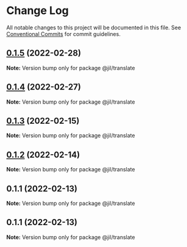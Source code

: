 # Change Log

All notable changes to this project will be documented in this file.
See [Conventional Commits](https://conventionalcommits.org) for commit guidelines.

## [0.1.5](https://github.com/jiljs/jil/compare/@jil/translate@0.1.4...@jil/translate@0.1.5) (2022-02-28)

**Note:** Version bump only for package @jil/translate





## [0.1.4](https://github.com/jiljs/jil/compare/@jil/translate@0.1.3...@jil/translate@0.1.4) (2022-02-27)

**Note:** Version bump only for package @jil/translate





## [0.1.3](https://github.com/jiljs/jil/compare/@jil/translate@0.1.2...@jil/translate@0.1.3) (2022-02-15)

**Note:** Version bump only for package @jil/translate





## [0.1.2](https://github.com/jiljs/jil/compare/@jil/translate@0.1.1...@jil/translate@0.1.2) (2022-02-14)

**Note:** Version bump only for package @jil/translate





## 0.1.1 (2022-02-13)

**Note:** Version bump only for package @jil/translate





## 0.1.1 (2022-02-13)

**Note:** Version bump only for package @jil/translate
